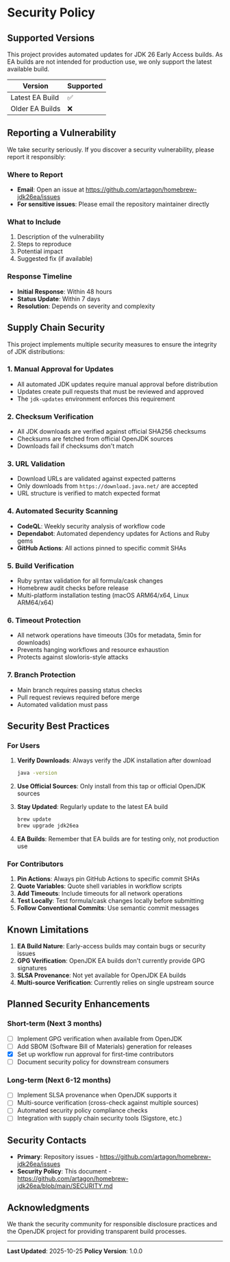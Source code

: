 # Security Policy

## Supported Versions

This project provides automated updates for JDK 26 Early Access builds. As EA builds are not intended for production use, we only support the latest available build.

| Version | Supported          |
| ------- | ------------------ |
| Latest EA Build | :white_check_mark: |
| Older EA Builds | :x:                |

## Reporting a Vulnerability

We take security seriously. If you discover a security vulnerability, please report it responsibly:

### Where to Report

- **Email**: Open an issue at https://github.com/artagon/homebrew-jdk26ea/issues
- **For sensitive issues**: Please email the repository maintainer directly

### What to Include

1. Description of the vulnerability
2. Steps to reproduce
3. Potential impact
4. Suggested fix (if available)

### Response Timeline

- **Initial Response**: Within 48 hours
- **Status Update**: Within 7 days
- **Resolution**: Depends on severity and complexity

## Supply Chain Security

This project implements multiple security measures to ensure the integrity of JDK distributions:

### 1. Manual Approval for Updates

- All automated JDK updates require manual approval before distribution
- Updates create pull requests that must be reviewed and approved
- The `jdk-updates` environment enforces this requirement

### 2. Checksum Verification

- All JDK downloads are verified against official SHA256 checksums
- Checksums are fetched from official OpenJDK sources
- Downloads fail if checksums don't match

### 3. URL Validation

- Download URLs are validated against expected patterns
- Only downloads from `https://download.java.net/` are accepted
- URL structure is verified to match expected format

### 4. Automated Security Scanning

- **CodeQL**: Weekly security analysis of workflow code
- **Dependabot**: Automated dependency updates for Actions and Ruby gems
- **GitHub Actions**: All actions pinned to specific commit SHAs

### 5. Build Verification

- Ruby syntax validation for all formula/cask changes
- Homebrew audit checks before release
- Multi-platform installation testing (macOS ARM64/x64, Linux ARM64/x64)

### 6. Timeout Protection

- All network operations have timeouts (30s for metadata, 5min for downloads)
- Prevents hanging workflows and resource exhaustion
- Protects against slowloris-style attacks

### 7. Branch Protection

- Main branch requires passing status checks
- Pull request reviews required before merge
- Automated validation must pass

## Security Best Practices

### For Users

1. **Verify Downloads**: Always verify the JDK installation after download
   ```bash
   java -version
   ```

2. **Use Official Sources**: Only install from this tap or official OpenJDK sources

3. **Stay Updated**: Regularly update to the latest EA build
   ```bash
   brew update
   brew upgrade jdk26ea
   ```

4. **EA Builds**: Remember that EA builds are for testing only, not production use

### For Contributors

1. **Pin Actions**: Always pin GitHub Actions to specific commit SHAs
2. **Quote Variables**: Quote shell variables in workflow scripts
3. **Add Timeouts**: Include timeouts for all network operations
4. **Test Locally**: Test formula/cask changes locally before submitting
5. **Follow Conventional Commits**: Use semantic commit messages

## Known Limitations

1. **EA Build Nature**: Early-access builds may contain bugs or security issues
2. **GPG Verification**: OpenJDK EA builds don't currently provide GPG signatures
3. **SLSA Provenance**: Not yet available for OpenJDK EA builds
4. **Multi-source Verification**: Currently relies on single upstream source

## Planned Security Enhancements

### Short-term (Next 3 months)

- [ ] Implement GPG verification when available from OpenJDK
- [ ] Add SBOM (Software Bill of Materials) generation for releases
- [x] Set up workflow run approval for first-time contributors
- [ ] Document security policy for downstream consumers

### Long-term (Next 6-12 months)

- [ ] Implement SLSA provenance when OpenJDK supports it
- [ ] Multi-source verification (cross-check against multiple sources)
- [ ] Automated security policy compliance checks
- [ ] Integration with supply chain security tools (Sigstore, etc.)

## Security Contacts

- **Primary**: Repository issues - https://github.com/artagon/homebrew-jdk26ea/issues
- **Security Policy**: This document - https://github.com/artagon/homebrew-jdk26ea/blob/main/SECURITY.md

## Acknowledgments

We thank the security community for responsible disclosure practices and the OpenJDK project for providing transparent build processes.

---

**Last Updated**: 2025-10-25
**Policy Version**: 1.0.0
